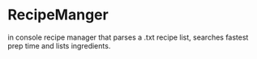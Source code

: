 # RecipeManger
in console recipe manager that parses a .txt recipe list, searches fastest prep time and lists ingredients. 
